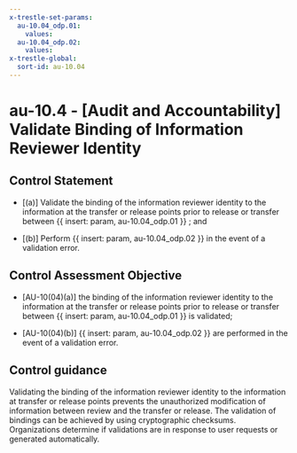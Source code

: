 ```yaml
---
x-trestle-set-params:
  au-10.04_odp.01:
    values:
  au-10.04_odp.02:
    values:
x-trestle-global:
  sort-id: au-10.04
---
```


# au-10.4 - \[Audit and Accountability\] Validate Binding of Information Reviewer Identity

## Control Statement

- \[(a)\] Validate the binding of the information reviewer identity to the information at the transfer or release points prior to release or transfer between {{ insert: param, au-10.04_odp.01 }} ; and

- \[(b)\] Perform {{ insert: param, au-10.04_odp.02 }} in the event of a validation error.

## Control Assessment Objective

- \[AU-10(04)(a)\] the binding of the information reviewer identity to the information at the transfer or release points prior to release or transfer between {{ insert: param, au-10.04_odp.01 }} is validated;

- \[AU-10(04)(b)\] {{ insert: param, au-10.04_odp.02 }} are performed in the event of a validation error.

## Control guidance

Validating the binding of the information reviewer identity to the information at transfer or release points prevents the unauthorized modification of information between review and the transfer or release. The validation of bindings can be achieved by using cryptographic checksums. Organizations determine if validations are in response to user requests or generated automatically.
